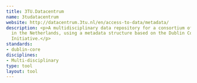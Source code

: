 ```yaml
---
title: 3TU.Datacentrum
name: 3tudatacentrum
website: http://datacentrum.3tu.nl/en/access-to-data/metadata/
description: <p>A multidisciplinary data repository for a consortium of universities
  in the Netherlands, using a metadata structure based on the Dublin Core Metadata
  Initiative.</p>
standards:
- dublin-core
disciplines:
- Multi-disciplinary
type: tool
layout: tool
---
```


